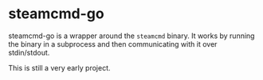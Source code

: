 # steamcmd-go

steamcmd-go is a wrapper around the `steamcmd` binary. It works by running the binary
in a subprocess and then communicating with it over stdin/stdout.

This is still a very early project.
